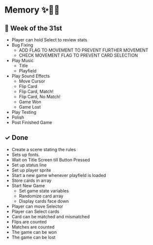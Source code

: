 # Memory ✨🎴🌈


## 🚢 Week of the 31st
- Player can hold Select to review stats
- Bug Fixing
    - ADD FLAG TO MOVEMENT TO PREVENT FURTHER MOVEMENT
    - CHECK MOVEMENT FLAG TO PREVENT CARD SELECTION
- Play Music
    - Title
    - Playfield
- Play Sound Effects
    - Move Cursor
    - Flip Card
    - Flip Card, Match!
    - Flip Card, No Match!
    - Game Won
    - Game Lost
- Play Testing
- Polish
- Post Finished Game


## ✓ Done
- Create a scene stating the rules
- Sets up fonts.
- Wait on Title Screen till Button Pressed
- Set up status line
- Set up player sprite
- Start a new game whenever playfield is loaded
- Store cards in array
- Start New Game
    - Set game state variables
    - Randomize card array
    - Display cards face down
- Player can move Selector
- Player can Select cards
- Card can be matched and mismatched
- Flips are counted
- Matches are counted
- The game can be won
- The game can be lost
